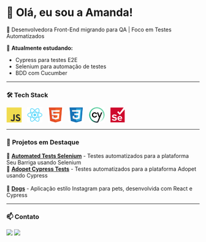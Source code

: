 # 👋 Olá, eu sou a Amanda!

🎯 Desenvolvedora Front-End migrando para QA | Foco em Testes Automatizados  

📌 **Atualmente estudando:**  
- Cypress para testes E2E  
- Selenium para automação de testes  
- BDD com Cucumber  

---

### 🛠️ **Tech Stack**
<p align="left">
  <img src="https://raw.githubusercontent.com/devicons/devicon/master/icons/javascript/javascript-original.svg" alt="JavaScript" width="40" height="40" style="margin-right: 10px;"/>
  <img src="https://raw.githubusercontent.com/devicons/devicon/master/icons/react/react-original.svg" alt="React" width="40" height="40" style="margin-right: 10px;"/>
  <img src="https://raw.githubusercontent.com/devicons/devicon/master/icons/html5/html5-original.svg" alt="HTML" width="40" height="40" style="margin-right: 10px;"/>
  <img src="https://raw.githubusercontent.com/devicons/devicon/master/icons/css3/css3-original.svg" alt="CSS" width="40" height="40" style="margin-right: 10px;"/>
  <img src="https://raw.githubusercontent.com/devicons/devicon/master/icons/cypressio/cypressio-original.svg" alt="Cypress" width="40" height="40" style="margin-right: 10px;"/>
  <img src="https://raw.githubusercontent.com/devicons/devicon/master/icons/selenium/selenium-original.svg" alt="Selenium" width="40" height="40" style="margin-right: 10px;"/>
</p>

---

### 📂 **Projetos em Destaque**
🔹 **[Automated Tests Selenium](https://github.com/amandaresende/automated-tests-selenium)** - Testes automatizados para a plataforma Seu Barriga usando Selenium </br>
🔹 **[Adopet Cypress Tests](https://github.com/amanda/adopet-cypress-tests)** - Testes automatizados para a plataforma Adopet usando Cypress </br>  
🔹 **[Dogs](https://github.com/amanda/dogs)** - Aplicação estilo Instagram para pets, desenvolvida com React e Cypress </br>

---

### 📫 **Contato**  
<p align="left">
   <a href = "mailto:amandacamposresende@gmail.com"><img src="https://img.shields.io/badge/-Gmail-%23333?style=for-the-badge&logo=gmail&logoColor=white" target="_blank"></a>
   <a href="https://www.linkedin.com/in/amandacresende/" target="_blank"><img src="https://img.shields.io/badge/-LinkedIn-%230077B5?style=for-the-badge&logo=linkedin&logoColor=white" target="_blank"></a> 
</p>
